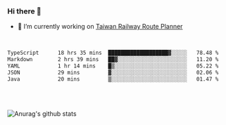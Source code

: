 ### Hi there 👋

- 🔭 I’m currently working on [Taiwan Railway Route Planner](https://github.com/Taiwan-Railway-Route-Planner)

<br/>

<!--START_SECTION:waka-->

```txt
TypeScript      18 hrs 35 mins  ███████████████████▓░░░░░   78.48 %
Markdown        2 hrs 39 mins   ██▓░░░░░░░░░░░░░░░░░░░░░░   11.20 %
YAML            1 hr 14 mins    █▒░░░░░░░░░░░░░░░░░░░░░░░   05.22 %
JSON            29 mins         ▓░░░░░░░░░░░░░░░░░░░░░░░░   02.06 %
Java            20 mins         ▒░░░░░░░░░░░░░░░░░░░░░░░░   01.47 %
```

<!--END_SECTION:waka-->

<br/>
<br/>

![Anurag's github stats](https://github-readme-stats.vercel.app/api?username=DepickereSven&show_icons=true&theme=tokyonight)



<!--
**DepickereSven/DepickereSven** is a ✨ _special_ ✨ repository because its `README.md` (this file) appears on your GitHub profile.

Here are some ideas to get you started:

- 🔭 I’m currently working on ...
- 🌱 I’m currently learning ...
- 👯 I’m looking to collaborate on ...
- 🤔 I’m looking for help with ...
- 💬 Ask me about ...
- 📫 How to reach me: ...
- 😄 Pronouns: ...
- ⚡ Fun fact: ...
-->
